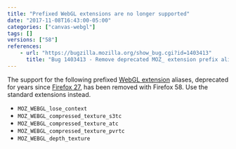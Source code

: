 ```yaml
---
title: "Prefixed WebGL extensions are no longer supported"
date: "2017-11-08T16:43:00-05:00"
categories: ["canvas-webgl"]
tags: []
versions: ["58"]
references:
    - url: "https://bugzilla.mozilla.org/show_bug.cgi?id=1403413"
      title: "Bug 1403413 - Remove deprecated MOZ_ extension prefix aliases"
---
```

The support for the following prefixed [WebGL extension](https://developer.mozilla.org/docs/Web/API/WebGL_API/Using_Extensions) aliases, deprecated for years since [Firefox 27](https://www.fxsitecompat.dev/en-CA/docs/2013/prefixed-extensions-have-been-deprecated/), has been removed with Firefox 58. Use the standard extensions instead.

* `MOZ_WEBGL_lose_context`
* `MOZ_WEBGL_compressed_texture_s3tc`
* `MOZ_WEBGL_compressed_texture_atc`
* `MOZ_WEBGL_compressed_texture_pvrtc`
* `MOZ_WEBGL_depth_texture`
